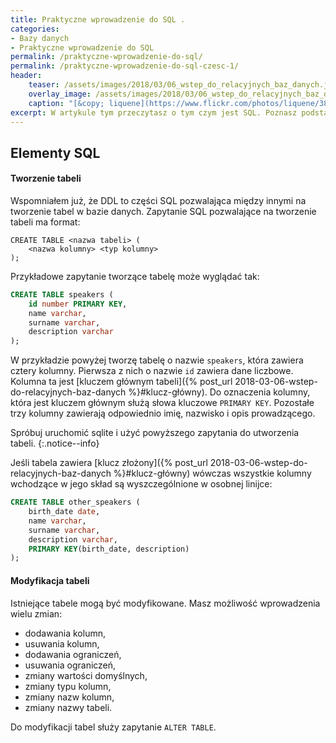 ```yaml
---
title: Praktyczne wprowadzenie do SQL .
categories:
- Bazy danych
- Praktyczne wprowadzenie do SQL
permalink: /praktyczne-wprowadzenie-do-sql/
permalink: /praktyczne-wprowadzenie-do-sql-czesc-1/
header:
    teaser: /assets/images/2018/03/06_wstep_do_relacyjnych_baz_danych.jpg
    overlay_image: /assets/images/2018/03/06_wstep_do_relacyjnych_baz_danych.jpg
    caption: "[&copy; liquene](https://www.flickr.com/photos/liquene/3802773731/sizes/l)"
excerpt: W artykule tym przeczytasz o tym czym jest SQL. Poznasz podstawowe rodzaje zapytań. Przeczytasz o tym jak tworzyć tabele. Dowiesz się jak pobierać, dodawać, modyfikować i usuwać dane z bazy danych. W artykule znajdziesz sporo praktycznych ćwiczeń, w których będziesz mógł sprawdzić zdobytą wiedzę.
---
```


## Elementy SQL

#### Tworzenie tabeli

Wspomniałem już, że DDL to części SQL pozwalająca między innymi na tworzenie tabel w bazie danych. Zapytanie SQL pozwalające na tworzenie tabeli ma format:

    CREATE TABLE <nazwa tabeli> (
        <nazwa kolumny> <typ kolumny>
    );

Przykładowe zapytanie tworzące tabelę może wyglądać tak:

```sql
CREATE TABLE speakers (
    id number PRIMARY KEY,
    name varchar,
    surname varchar,
    description varchar
);
```

W przykładzie powyżej tworzę tabelę o nazwie `speakers`, która zawiera cztery kolumny. Pierwsza z nich o nazwie `id` zawiera dane liczbowe. Kolumna ta jest [kluczem głównym tabeli]({% post_url 2018-03-06-wstep-do-relacyjnych-baz-danych %}#klucz-główny). Do oznaczenia kolumny, która jest kluczem głównym służą słowa kluczowe `PRIMARY KEY`. Pozostałe trzy kolumny zawierają odpowiednio imię, nazwisko i opis prowadzącego.

Spróbuj uruchomić sqlite i użyć powyższego zapytania do utworzenia tabeli.
{:.notice--info}

Jeśli tabela zawiera [klucz złożony]({% post_url 2018-03-06-wstep-do-relacyjnych-baz-danych %}#klucz-główny) wówczas wszystkie kolumny wchodzące w jego skład są wyszczególnione w osobnej linijce:

```sql
CREATE TABLE other_speakers (
	birth_date date,
	name varchar,
	surname varchar,
	description varchar,
	PRIMARY KEY(birth_date, description)
);
```

#### Modyfikacja tabeli

Istniejące tabele mogą być modyfikowane. Masz możliwość wprowadzenia wielu zmian:

- dodawania kolumn,
- usuwania kolumn,
- dodawania ograniczeń,
- usuwania ograniczeń,
- zmiany wartości domyślnych,
- zmiany typu kolumn,
- zmiany nazw kolumn,
- zmiany nazwy tabeli.

Do modyfikacji tabel służy zapytanie `ALTER TABLE`.
